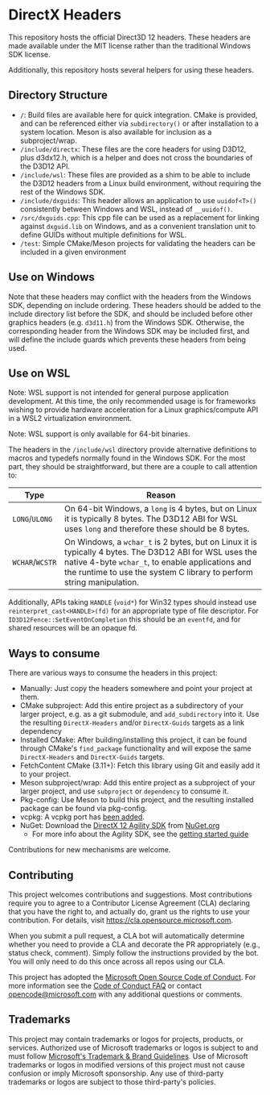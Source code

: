 # DirectX Headers

This repository hosts the official Direct3D 12 headers. These headers are made available under the MIT license rather than the traditional Windows SDK license.

Additionally, this repository hosts several helpers for using these headers.

## Directory Structure

* `/`: Build files are available here for quick integration. CMake is provided, and can be referenced either via `subdirectory()` or after installation to a system location. Meson is also available for inclusion as a subproject/wrap.
* `/include/directx`: These files are the core headers for using D3D12, plus d3dx12.h, which is a helper and does not cross the boundaries of the D3D12 API.
* `/include/wsl`: These files are provided as a shim to be able to include the D3D12 headers from a Linux build environment, without requiring the rest of the Windows SDK.
* `/include/dxguids`: This header allows an application to use `uuidof<T>()` consistently between Windows and WSL, instead of `__uuidof()`.
* `/src/dxguids.cpp`: This cpp file can be used as a replacement for linking against `dxguid.lib` on Windows, and as a convenient translation unit to define GUIDs without multiple definitions for WSL.
* `/test`: Simple CMake/Meson projects for validating the headers can be included in a given environment

## Use on Windows

Note that these headers may conflict with the headers from the Windows SDK, depending on include ordering. These headers should be added to the include directory list before the SDK, and should be included before other graphics headers (e.g. `d3d11.h`) from the Windows SDK. Otherwise, the corresponding header from the Windows SDK may be included first, and will define the include guards which prevents these headers from being used.

## Use on WSL

Note: WSL support is not intended for general purpose application development. At this time, the only recommended usage is for frameworks wishing to provide hardware acceleration for a Linux graphics/compute API in a WSL2 virtualization environment.

Note: WSL support is only available for 64-bit binaries.

The headers in the `/include/wsl` directory provide alternative definitions to macros and typedefs normally found in the Windows SDK. For the most part, they should be straightforward, but there are a couple to call attention to:

|Type|Reason|
|---|---|
|`LONG`/`ULONG`|On 64-bit Windows, a `long` is 4 bytes, but on Linux it is typically 8 bytes. The D3D12 ABI for WSL uses `long` and therefore these should be 8 bytes.|
|`WCHAR`/`WCSTR`|On Windows, a `wchar_t` is 2 bytes, but on Linux it is typically 4 bytes. The D3D12 ABI for WSL uses the native 4-byte `wchar_t`, to enable applications and the runtime to use the system C library to perform string manipulation.|

Additionally, APIs taking `HANDLE` (`void*`) for Win32 types should instead use `reinterpret_cast<HANDLE>(fd)` for an appropriate type of file descriptor. For `ID3D12Fence::SetEventOnCompletion` this should be an `eventfd`, and for shared resources will be an opaque fd.

## Ways to consume

There are various ways to consume the headers in this project:

* Manually: Just copy the headers somewhere and point your project at them.
* CMake subproject: Add this entire project as a subdirectory of your larger project, e.g. as a git submodule, and `add_subdirectory` into it. Use the resulting `DirectX-Headers` and/or `DirectX-Guids` targets as a link dependency
* Installed CMake: After building/installing this project, it can be found through CMake's `find_package` functionality and will expose the same `DirectX-Headers` and `DirectX-Guids` targets.
* FetchContent CMake (3.11+): Fetch this library using Git and easily add it to your project.
* Meson subproject/wrap: Add this entire project as a subproject of your larger project, and use `subproject` or `dependency` to consume it.
* Pkg-config: Use Meson to build this project, and the resulting installed package can be found via pkg-config.
* vcpkg: A vcpkg port has [been added](https://github.com/microsoft/vcpkg/tree/master/ports/directx-headers).
* NuGet: Download the [DirectX 12 Agility SDK](https://devblogs.microsoft.com/directx/announcing-dx12agility/) from [NuGet.org](https://www.nuget.org/packages/Microsoft.Direct3D.D3D12)
  * For more info about the Agility SDK, see the [getting started guide](https://devblogs.microsoft.com/directx/gettingstarted-dx12agility/)

Contributions for new mechanisms are welcome.

## Contributing

This project welcomes contributions and suggestions. Most contributions require you to agree to a Contributor License Agreement (CLA) declaring that you have the right to, and actually do, grant us the rights to use your contribution. For details, visit https://cla.opensource.microsoft.com.

When you submit a pull request, a CLA bot will automatically determine whether you need to provide a CLA and decorate the PR appropriately (e.g., status check, comment). Simply follow the instructions provided by the bot. You will only need to do this once across all repos using our CLA.

This project has adopted the [Microsoft Open Source Code of Conduct](https://opensource.microsoft.com/codeofconduct/). For more information see the [Code of Conduct FAQ](https://opensource.microsoft.com/codeofconduct/faq/) or contact [opencode@microsoft.com](mailto:opencode@microsoft.com) with any additional questions or comments.

## Trademarks

This project may contain trademarks or logos for projects, products, or services. Authorized use of Microsoft trademarks or logos is subject to and must follow [Microsoft's Trademark & Brand Guidelines](https://www.microsoft.com/en-us/legal/intellectualproperty/trademarks/usage/general). Use of Microsoft trademarks or logos in modified versions of this project must not cause confusion or imply Microsoft sponsorship. Any use of third-party trademarks or logos are subject to those third-party's policies.